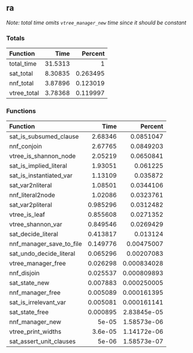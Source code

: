 ## ra

*Note: total time omits `vtree_manager_new` time since it should be constant*

### Totals

| Function    |     Time |   Percent |
|:------------|---------:|----------:|
| total_time  | 31.5313  |  1        |
| sat_total   |  8.30835 |  0.263495 |
| nnf_total   |  3.87896 |  0.123019 |
| vtree_total |  3.78368 |  0.119997 |

### Functions

| Function                 |     Time |     Percent |
|:-------------------------|---------:|------------:|
| sat_is_subsumed_clause   | 2.68346  | 0.0851047   |
| nnf_conjoin              | 2.67765  | 0.0849203   |
| vtree_is_shannon_node    | 2.05219  | 0.0650841   |
| sat_is_implied_literal   | 1.93051  | 0.061225    |
| sat_is_instantiated_var  | 1.13109  | 0.035872    |
| sat_var2nliteral         | 1.08501  | 0.0344106   |
| nnf_literal2node         | 1.02086  | 0.0323761   |
| sat_var2pliteral         | 0.985296 | 0.0312482   |
| vtree_is_leaf            | 0.855608 | 0.0271352   |
| vtree_shannon_var        | 0.849546 | 0.0269429   |
| sat_decide_literal       | 0.413817 | 0.013124    |
| nnf_manager_save_to_file | 0.149776 | 0.00475007  |
| sat_undo_decide_literal  | 0.065296 | 0.00207083  |
| vtree_manager_free       | 0.026298 | 0.000834028 |
| nnf_disjoin              | 0.025537 | 0.000809893 |
| sat_state_new            | 0.007883 | 0.000250005 |
| nnf_manager_free         | 0.005089 | 0.000161395 |
| sat_is_irrelevant_var    | 0.005081 | 0.000161141 |
| sat_state_free           | 0.000895 | 2.83845e-05 |
| nnf_manager_new          | 5e-05    | 1.58573e-06 |
| vtree_print_widths       | 3.6e-05  | 1.14172e-06 |
| sat_assert_unit_clauses  | 5e-06    | 1.58573e-07 |
